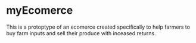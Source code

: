 # myEcomerce
This is a protoptype  of an ecomerce created specifically to help farmers to buy farm inputs and sell their produce with inceased returns.
